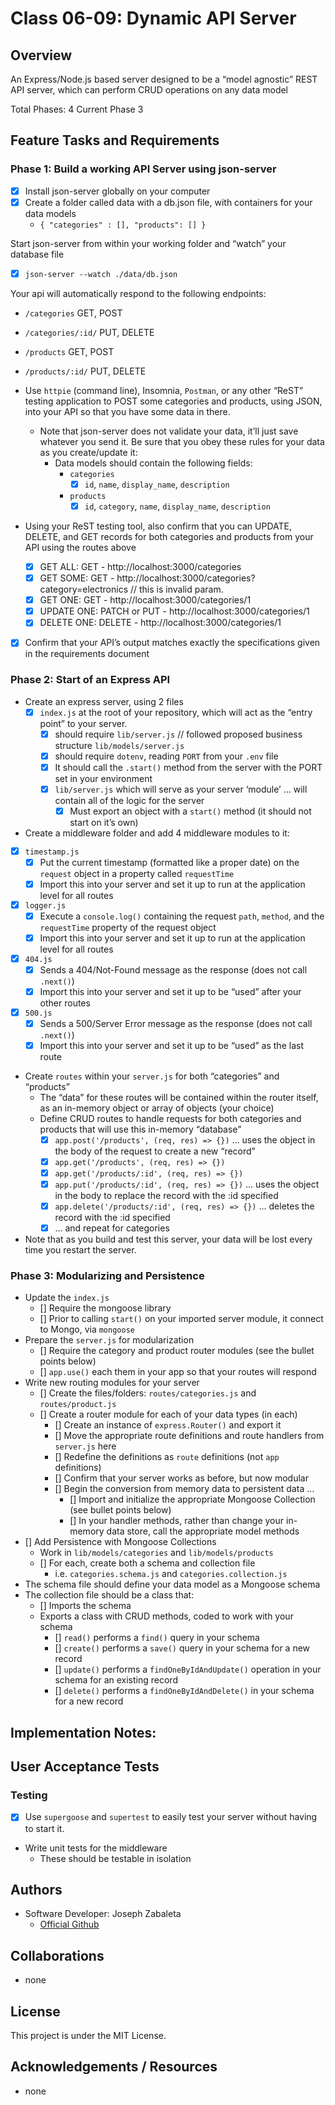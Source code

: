 # Class 06-09: Dynamic API Server

## Overview
An Express/Node.js based server designed to be a “model agnostic” REST API server, which can perform CRUD operations on any data model

Total Phases: 4
Current Phase 3


## Feature Tasks and Requirements

### Phase 1: Build a working API Server using json-server
- [x] Install json-server globally on your computer
- [x] Create a folder called data with a db.json file, with containers for your data models
    - `{ "categories" : [], "products": [] }`

Start json-server from within your working folder and “watch” your database file
- [x] `json-server --watch ./data/db.json`

Your api will automatically respond to the following endpoints:
- `/categories` GET, POST
- `/categories/:id/` PUT, DELETE
- `/products` GET, POST
- `/products/:id/` PUT, DELETE

- Use `httpie` (command line), Insomnia, `Postman`, or any other “ReST” testing application to POST some categories and products, using JSON, into your API so that you have some data in there.
    - Note that json-server does not validate your data, it’ll just save whatever you send it. Be sure that you obey these rules for your data as you create/update it:
        - Data models should contain the following fields:
            - `categories`
                - [x] `id`, `name`, `display_name`, `description`
            - `products`
                - [x] `id`, `category`, `name`, `display_name`, `description`

- Using your ReST testing tool, also confirm that you can UPDATE, DELETE, and GET records for both categories and products from your API using the routes above
    - [x] GET ALL: GET - http://localhost:3000/categories
    - [x] GET SOME: GET - http://localhost:3000/categories?category=electronics // this is invalid param.
    - [x] GET ONE: GET - http://localhost:3000/categories/1
    - [x] UPDATE ONE: PATCH or PUT - http://localhost:3000/categories/1
    - [x] DELETE ONE: DELETE - http://localhost:3000/categories/1
- [x] Confirm that your API’s output matches exactly the specifications given in the requirements document

### Phase 2: Start of an Express API
- Create an express server, using 2 files
    - [x] `index.js` at the root of your repository, which will act as the “entry point” to your server.
        - [x] should require `lib/server.js` // followed proposed business structure `lib/models/server.js`
        - [x] should require `dotenv`, reading `PORT` from your `.env` file
        - [x] It should call the `.start()` method from the server with the PORT set in your environment
        - [x] `lib/server.js` which will serve as your server ‘module’ … will contain all of the logic for the server
            - [x] Must export an object with a `start()` method (it should not start on it’s own)

- Create a middleware folder and add 4 middleware modules to it:
- [x] `timestamp.js`
    - [x] Put the current timestamp (formatted like a proper date) on the `request` object in a property called `requestTime`
    - [x] Import this into your server and set it up to run at the application level for all routes
- [x] `logger.js`
    - [x] Execute a `console.log()` containing the request `path`, `method`, and the `requestTime` property of the request object
    - [x] Import this into your server and set it up to run at the application level for all routes
- [x] `404.js`
    - [x] Sends a 404/Not-Found message as the response (does not call `.next()`)
    - [x] Import this into your server and set it up to be “used” after your other routes
- [x] `500.js`
    - [x] Sends a 500/Server Error message as the response (does not call `.next()`)
    - [x] Import this into your server and set it up to be “used” as the last route

- Create `routes` within your `server.js` for both “categories” and “products”
    - The “data” for these routes will be contained within the router itself, as an in-memory object or array of objects (your choice)
    - Define CRUD routes to handle requests for both categories and products that will use this in-memory “database”
        - [x] `app.post('/products', (req, res) => {})` … uses the object in the body of the request to create a new “record”
        - [x] `app.get('/products', (req, res) => {})`
        - [x] `app.get('/products/:id', (req, res) => {})`
        - [x] `app.put('/products/:id', (req, res) => {})` … uses the object in the body to replace the record with the :id specified
        - [x] `app.delete('/products/:id', (req, res) => {})` … deletes the record with the :id specified
        - [x] … and repeat for categories

- Note that as you build and test this server, your data will be lost every time you restart the server.

### Phase 3: Modularizing and Persistence
- Update the `index.js`
    - [] Require the mongoose library
    - [] Prior to calling `start()` on your imported server module, it connect to Mongo, via `mongoose`
- Prepare the `server.js` for modularization
    - [] Require the category and product router modules (see the bullet points below)
    - [] `app.use()` each them in your app so that your routes will respond
- Write new routing modules for your server
    - [] Create the files/folders: `routes/categories.js` and `routes/product.js`
    - [] Create a router module for each of your data types (in each)
        - [] Create an instance of `express.Router()` and export it
        - [] Move the appropriate route definitions and route handlers from `server.js` here
        - [] Redefine the definitions as `route` definitions (not `app` definitions)
        - [] Confirm that your server works as before, but now modular
        - [] Begin the conversion from memory data to persistent data …
            - [] Import and initialize the appropriate Mongoose Collection (see bullet points below)
            - [] In your handler methods, rather than change your in-memory data store, call the appropriate model methods
- [] Add Persistence with Mongoose Collections
    - Work in `lib/models/categories` and `lib/models/products`
    - [] For each, create both a schema and collection file
        - i.e. `categories.schema.js` and `categories.collection.js`
- The schema file should define your data model as a Mongoose schema
- The collection file should be a class that:
    - [] Imports the schema
    - Exports a class with CRUD methods, coded to work with your schema
        - [] `read()` performs a `find()` query in your schema
        - [] `create()` performs a `save()` query in your schema for a new record
        - [] `update()` performs a `findOneByIdAndUpdate()` operation in your schema for an existing record
        - [] `delete()` performs a `findOneByIdAndDelete()` in your schema for a new record



## Implementation Notes:


## User Acceptance Tests

### Testing
- [x] Use `supergoose` and `supertest` to easily test your server without having to start it.

- Write unit tests for the middleware
    - These should be testable in isolation



## Authors
- Software Developer: Joseph Zabaleta
  - [Official Github](https://github.com/joseph-zabaleta)

## Collaborations
- none

## License
This project is under the MIT License.

## Acknowledgements / Resources
- none
